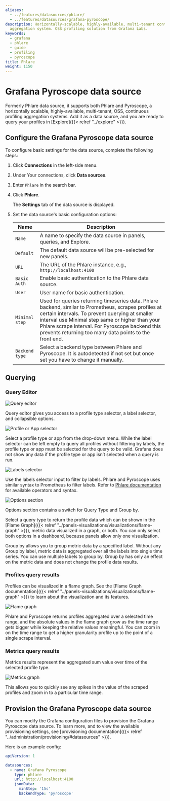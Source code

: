 ```yaml
---
aliases:
  - ../features/datasources/phlare/
  - ../features/datasources/grafana-pyroscope/
description: Horizontally-scalable, highly-available, multi-tenant continuous profiling
  aggregation system. OSS profiling solution from Grafana Labs.
keywords:
  - grafana
  - phlare
  - guide
  - profiling
  - pyroscope
title: Phlare
weight: 1150
---
```


# Grafana Pyroscope data source

Formerly Phlare data source, it supports both Phlare and Pyroscope, a horizontally scalable, highly-available, multi-tenant, OSS, continuous profiling aggregation systems. Add it as a data source, and you are ready to query your profiles in [Explore]({{< relref "../explore" >}}).

## Configure the Grafana Pyroscope data source

To configure basic settings for the data source, complete the following steps:

1. Click **Connections** in the left-side menu.
1. Under Your connections, click **Data sources**.
1. Enter `Phlare` in the search bar.
1. Click **Phlare**.

   The **Settings** tab of the data source is displayed.

1. Set the data source's basic configuration options:

   | Name           | Description                                                                                                                                                                                                                                                                                                              |
   | -------------- | ------------------------------------------------------------------------------------------------------------------------------------------------------------------------------------------------------------------------------------------------------------------------------------------------------------------------ |
   | `Name`         | A name to specify the data source in panels, queries, and Explore.                                                                                                                                                                                                                                                       |
   | `Default`      | The default data source will be pre-selected for new panels.                                                                                                                                                                                                                                                             |
   | `URL`          | The URL of the Phlare instance, e.g., `http://localhost:4100`                                                                                                                                                                                                                                                            |
   | `Basic Auth`   | Enable basic authentication to the Phlare data source.                                                                                                                                                                                                                                                                   |
   | `User`         | User name for basic authentication.                                                                                                                                                                                                                                                                                      |
   | `Minimal step` | Used for queries returning timeseries data. Phlare backend, similar to Prometheus, scrapes profiles at certain intervals. To prevent querying at smaller interval use Minimal step same or higher than your Phlare scrape interval. For Pyroscope backend this prevents returning too many data points to the front end. |
   | `Backend type` | Select a backend type between Phlare and Pyroscope. It is autodetected if not set but once set you have to change it manually.                                                                                                                                                                                           |

## Querying

### Query Editor

![Query editor](/static/img/docs/phlare/query-editor.png 'Query editor')

Query editor gives you access to a profile type selector, a label selector, and collapsible options.

![Profile or App selector](/static/img/docs/phlare/select-profile.png 'Profile or App selector')

Select a profile type or app from the drop-down menu. While the label selector can be left empty to query all profiles without filtering by labels, the profile type or app must be selected for the query to be valid. Grafana does not show any data if the profile type or app isn’t selected when a query is run.

![Labels selector](/static/img/docs/phlare/labels-selector.png 'Labels selector')

Use the labels selector input to filter by labels. Phlare and Pyroscope uses similar syntax to Prometheus to filter labels. Refer to [Phlare documentation](https://grafana.com/docs/phlare/latest/) for available operators and syntax.

![Options section](/static/img/docs/phlare/options-section.png 'Options section')

Options section contains a switch for Query Type and Group by.

Select a query type to return the profile data which can be shown in the [Flame Graph]({{< relref "../panels-visualizations/visualizations/flame-graph" >}}), metric data visualized in a graph, or both. You can only select both options in a dashboard, because panels allow only one visualization.

Group by allows you to group metric data by a specified label. Without any Group by label, metric data is aggregated over all the labels into single time series. You can use multiple labels to group by. Group by has only an effect on the metric data and does not change the profile data results.

### Profiles query results

Profiles can be visualized in a flame graph. See the [Flame Graph documentation]({{< relref "../panels-visualizations/visualizations/flame-graph" >}}) to learn about the visualization and its features.

![Flame graph](/static/img/docs/phlare/flame-graph.png 'Flame graph')

Phlare and Pyroscope returns profiles aggregated over a selected time range, and the absolute values in the flame graph grow as the time range gets bigger while keeping the relative values meaningful. You can zoom in on the time range to get a higher granularity profile up to the point of a single scrape interval.

### Metrics query results

Metrics results represent the aggregated sum value over time of the selected profile type.

![Metrics graph](/static/img/docs/phlare/metric-graph.png 'Metrics graph')

This allows you to quickly see any spikes in the value of the scraped profiles and zoom in to a particular time range.

## Provision the Grafana Pyroscope data source

You can modify the Grafana configuration files to provision the Grafana Pyroscope data source. To learn more, and to view the available provisioning settings, see [provisioning documentation]({{< relref "../administration/provisioning/#datasources" >}}).

Here is an example config:

```yaml
apiVersion: 1

datasources:
  - name: Grafana Pyroscope
    type: phlare
    url: http://localhost:4100
    jsonData:
      minStep: '15s'
      backendType: 'pyroscope'
```

